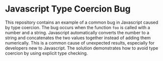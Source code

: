 # Javascript Type Coercion Bug
This repository contains an example of a common bug in Javascript caused by type coercion.  The bug occurs when the function `foo` is called with a number and a string. Javascript automatically converts the number to a string and concatenates the two values together instead of adding them numerically. This is a common cause of unexpected results, especially for developers new to Javascript.  The solution demonstrates how to avoid type coercion by using explicit type checking.